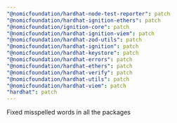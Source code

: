 ```yaml
---
"@nomicfoundation/hardhat-node-test-reporter": patch
"@nomicfoundation/hardhat-ignition-ethers": patch
"@nomicfoundation/ignition-core": patch
"@nomicfoundation/hardhat-ignition-viem": patch
"@nomicfoundation/hardhat-zod-utils": patch
"@nomicfoundation/hardhat-ignition": patch
"@nomicfoundation/hardhat-keystore": patch
"@nomicfoundation/hardhat-errors": patch
"@nomicfoundation/hardhat-ethers": patch
"@nomicfoundation/hardhat-verify": patch
"@nomicfoundation/hardhat-utils": patch
"@nomicfoundation/hardhat-viem": patch
"hardhat": patch
---
```


Fixed misspelled words in all the packages
